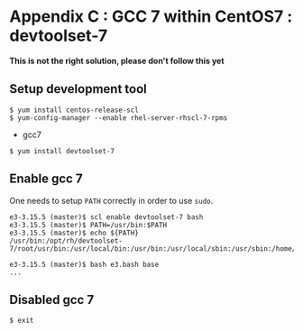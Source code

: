 # Appendix C : GCC 7 within CentOS7 : devtoolset-7


**This is not the right solution, please don't follow this yet**


## Setup development tool

```
$ yum install centos-release-scl
$ yum-config-manager --enable rhel-server-rhscl-7-rpms
```

* gcc7

```
$ yum install devtoolset-7
```

## Enable gcc 7

One needs to setup `PATH` correctly in order to use `sudo`. 

```
e3-3.15.5 (master)$ scl enable devtoolset-7 bash
e3-3.15.5 (master)$ PATH=/usr/bin:$PATH 
e3-3.15.5 (master)$ echo ${PATH}
/usr/bin:/opt/rh/devtoolset-7/root/usr/bin:/usr/local/bin:/usr/bin:/usr/local/sbin:/usr/sbin:/home/ceauser/.local/bin:/home/ceauser/bin
```

```
e3-3.15.5 (master)$ bash e3.bash base
...

```

## Disabled gcc 7

```
$ exit
```
